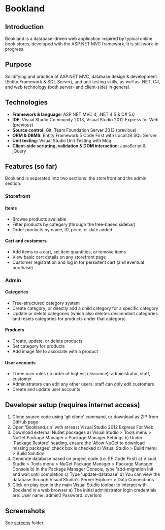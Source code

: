 # Bookland
## Introduction
Bookland is a database-driven web application inspired by typical online book stores, developed with the ASP.NET MVC framework. It is still work-in-progress.

## Purpose
Solidifying and practice of ASP.NET MVC, database design & development (Entity Framework & SQL Server), and unit testing skills, as well as .NET, C#, and web technology (both server- and client-side) in general.

## Technologies
* **Framework & language**: ASP.NET MVC 4, .NET 4.5 & C# 5.0
* **IDE**: Visual Studio Community 2013, Visual Studio 2012 Express for Web (previous)
* **Source control**: Git, Team Foundation Server 2013 (previous)
* **ORM & DBMS**: Entity Framework 5 Code First with LocalDB SQL Server
* **Unit testing**: Visual Studio Unit Testing with Moq
* **Client-side scripting, validation & DOM interaction**: JavaScript & jQuery

## Features (so far)
Bookland is separated into two sections: the storefront and the admin section.
### Storefront

#### Items
* Browse products available
* Filter products by category (through the tree-based sidebar)
* Order products by name, ID, price, or date added

#### Cart and customers
* Add items to a cart, set item quantities, or remove items
* View basic cart details on any storefront page
* Customer registration and log in for persistent cart (and eventual purchase)

### Admin

#### Categories
* Tree-structured category system
* Create category, or directly add a child category for a specific category
* Update or delete categories (which also deletes descendant categories and resets categories for products under that category)

#### Products
* Create, update, or delete products
* Set category for products
* Add image file to associate with a product

#### User accounts
* Three user roles (in order of highest clearance): administrator, staff, customer
* Administrators can edit any other users; staff can only edit customers
* Create and update user accounts

## Developer setup (requires internet access)
1. Clone source code using 'git clone' command, or download as ZIP from GitHub page
2. Open 'Bookland.sln' with at least Visual Studio 2012 Express For Web
3. Download external NuGet packages
	a) Visual Studio > Tools menu > NuGet Package Manager > Package Manager Settings
	b) Under 'Package Restore' heading, ensure the 'Allow NuGet to download missing packages' check box is checked
	c) Visual Studio > Build menu > Build Solution
4. Generate database based on project code (i.e. EF Code First)
	a) Visual Studio > Tools menu > NuGet Package Manager > Package Manager Console
	b) In the Package Manager Console, type 'add-migration Init' and wait until completion
	c) Type 'update-database'
	d) You can view the database through Visual Studio's Server Explorer > Data Connections
5. Click on play icon in the main Visual Studio toolbar to interact with Bookland in a web browser
	a) The initial administrator login credentials are:
		User name: admin0
		Password: overlord

## Screenshots
See [screens][0] folder.

 [0]: https://github.com/aarcilla/Bookland/tree/master/screens
